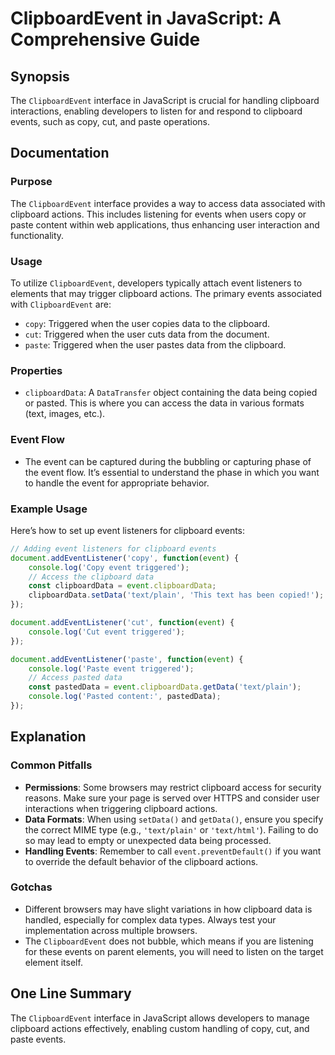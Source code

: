 <!--
Meta Description: # ClipboardEvent in JavaScript: A Comprehensive Guide ## Synopsis The `ClipboardEvent` interface in JavaScript is crucial for handling clipboard inter...
Meta Keywords: event, clipboard, data, events, clipboardevent
-->

# ClipboardEvent in JavaScript: A Comprehensive Guide

## Synopsis
The `ClipboardEvent` interface in JavaScript is crucial for handling clipboard interactions, enabling developers to listen for and respond to clipboard events, such as copy, cut, and paste operations.

## Documentation
### Purpose
The `ClipboardEvent` interface provides a way to access data associated with clipboard actions. This includes listening for events when users copy or paste content within web applications, thus enhancing user interaction and functionality.

### Usage
To utilize `ClipboardEvent`, developers typically attach event listeners to elements that may trigger clipboard actions. The primary events associated with `ClipboardEvent` are:
- `copy`: Triggered when the user copies data to the clipboard.
- `cut`: Triggered when the user cuts data from the document.
- `paste`: Triggered when the user pastes data from the clipboard.

### Properties
- `clipboardData`: A `DataTransfer` object containing the data being copied or pasted. This is where you can access the data in various formats (text, images, etc.).

### Event Flow
- The event can be captured during the bubbling or capturing phase of the event flow. It’s essential to understand the phase in which you want to handle the event for appropriate behavior.

### Example Usage
Here’s how to set up event listeners for clipboard events:

```javascript
// Adding event listeners for clipboard events
document.addEventListener('copy', function(event) {
    console.log('Copy event triggered');
    // Access the clipboard data
    const clipboardData = event.clipboardData;
    clipboardData.setData('text/plain', 'This text has been copied!');
});

document.addEventListener('cut', function(event) {
    console.log('Cut event triggered');
});

document.addEventListener('paste', function(event) {
    console.log('Paste event triggered');
    // Access pasted data
    const pastedData = event.clipboardData.getData('text/plain');
    console.log('Pasted content:', pastedData);
});
```

## Explanation
### Common Pitfalls
- **Permissions**: Some browsers may restrict clipboard access for security reasons. Make sure your page is served over HTTPS and consider user interactions when triggering clipboard actions.
- **Data Formats**: When using `setData()` and `getData()`, ensure you specify the correct MIME type (e.g., `'text/plain'` or `'text/html'`). Failing to do so may lead to empty or unexpected data being processed.
- **Handling Events**: Remember to call `event.preventDefault()` if you want to override the default behavior of the clipboard actions. 

### Gotchas
- Different browsers may have slight variations in how clipboard data is handled, especially for complex data types. Always test your implementation across multiple browsers.
- The `ClipboardEvent` does not bubble, which means if you are listening for these events on parent elements, you will need to listen on the target element itself.

## One Line Summary
The `ClipboardEvent` interface in JavaScript allows developers to manage clipboard actions effectively, enabling custom handling of copy, cut, and paste events.